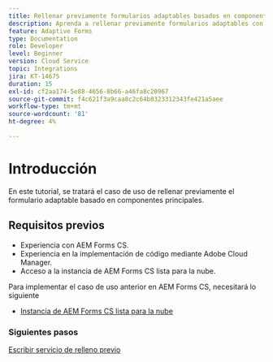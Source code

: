 ```yaml
---
title: Rellenar previamente formularios adaptables basados en componentes principales
description: Aprenda a rellenar previamente formularios adaptables con datos
feature: Adaptive Forms
type: Documentation
role: Developer
level: Beginner
version: Cloud Service
topic: Integrations
jira: KT-14675
duration: 15
exl-id: cf2aa174-5e88-4656-8b66-a46fa8c20967
source-git-commit: f4c621f3a9caa8c2c64b8323312343fe421a5aee
workflow-type: tm+mt
source-wordcount: '81'
ht-degree: 4%

---
```


# Introducción

En este tutorial, se tratará el caso de uso de rellenar previamente el formulario adaptable basado en componentes principales.

## Requisitos previos

* Experiencia con AEM Forms CS.
* Experiencia en la implementación de código mediante Adobe Cloud Manager.
* Acceso a la instancia de AEM Forms CS lista para la nube.

Para implementar el caso de uso anterior en AEM Forms CS, necesitará lo siguiente

* [Instancia de AEM Forms CS lista para la nube](https://experienceleague.adobe.com/docs/experience-manager-learn/cloud-service/forms/developing-for-cloud-service/intellij-and-aem-sync.html?lang=en#set-up-aem-author-instance)

### Siguientes pasos

[Escribir servicio de relleno previo](./pre-fill-service.md)
